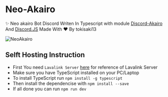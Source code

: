 # Neo-Akairo
✨ Neo akairo Bot Discord Writen In Typescript with module [Discord-Akairo](https://discord-akairo.github.io/) And [Discord.JS](https://discord.js.org) Made With ♥ By tokisaki13

![NeoAkairo](https://cdn.discordapp.com/attachments/713193780932771891/750784429701726268/enterprise-new.png)

## Selft Hosting Instruction

* First You need `Lavalink Server` [here](https://github.com/Frederikam/Lavalink) for reference of Lavalink Server
* Make sure you have TypeScript installed on your PC/Laptop 
* To install TypeScript run `npm install -g typescript`
* Then install the dependencise with `npm install --save`
* If all done you can run `npm run dev`